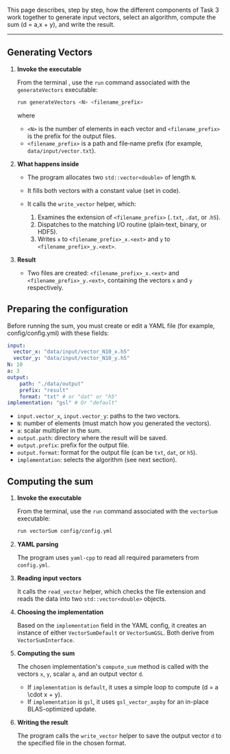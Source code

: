 This page describes, step by step, how the different components of Task 3 work together to generate input vectors, select an algorithm, compute the sum \(d = a\,x + y\), and write the result. 

---

## Generating Vectors

1. **Invoke the executable**  

    From the terminal , use the `run` command associated with the `generateVectors` executable:

    ```bash
    run generateVectors <N> <filename_prefix>
    ```
        
    where

    - `<N>` is the number of elements in each vector and `<filename_prefix>` is the prefix for the output files.
    - `<filename_prefix>` is a path and file‐name prefix (for example, `data/input/vector.txt`).

2. **What happens inside**

    - The program allocates two `std::vector<double>` of length `N`.
    - It fills both vectors with a constant value (set in code).
    - It calls the `write_vector` helper, which:

        1. Examines the extension of `<filename_prefix>` (`.txt`, `.dat`, or .`h5`).
        2. Dispatches to the matching I/O routine (plain‐text, binary, or HDF5).
        3. Writes `x` to `<filename_prefix>_x.<ext>` and `y` to `<filename_prefix>_y.<ext>`.

3. **Result**

    - Two files are created: `<filename_prefix>_x.<ext>` and `<filename_prefix>_y.<ext>`, containing the vectors `x` and `y` respectively.

## Preparing the configuration

Before running the sum, you must create or edit a YAML file (for example, config/config.yml) with these fields:

```yaml linenums="1" title="config/config.yml"
input:
  vector_x: "data/input/vector_N10_x.h5"
  vector_y: "data/input/vector_N10_y.h5"
N: 10
a: 3
output:
    path: "./data/output"
    prefix: "result"
    format: "txt" # or "dat" or "h5"
implementation: "gsl" # Or "default"
```

- `input.vector_x`, `input.vector_y`: paths to the two vectors.
- `N`: number of elements (must match how you generated the vectors).
- `a`: scalar multiplier in the sum.
- `output.path`: directory where the result will be saved.
- `output.prefix`: prefix for the output file.
- `output.format`: format for the output file (can be `txt`, `dat`, or `h5`).
- `implementation`: selects the algorithm (see next section).


## Computing the sum

1. **Invoke the executable**  

    From the terminal, use the `run` command associated with the `vectorSum` executable:

    ```bash
    run vectorSum config/config.yml
    ```

2. **YAML parsing**

    The program uses `yaml-cpp` to read all required parameters from `config.yml`.

3. **Reading input vectors**

    It calls the `read_vector` helper, which checks the file extension and reads the data into two `std::vector<double>` objects.

 4. **Choosing the implementation**

    Based on the `implementation` field in the YAML config, it creates an instance of either `VectorSumDefault` or `VectorSumGSL`. Both derive from `VectorSumInterface`.

5. **Computing the sum**

    The chosen implementation's `compute_sum` method is called with the vectors `x`, `y`, scalar `a`, and an output vector `d`.

    - If `implementation` is `default`, it uses a simple loop to compute \(d = a \cdot x + y\).
    - If `implementation` is `gsl`, it uses `gsl_vector_axpby` for an in-place BLAS-optimized update.

6. **Writing the result**

    The program calls the `write_vector` helper to save the output vector `d` to the specified file in the chosen format.